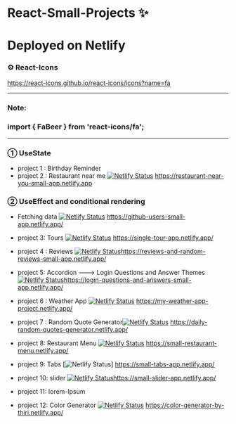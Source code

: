 # React-Small-Projects ✨

# Deployed on Netlify 

### ⚙️ React-Icons 
https://react-icons.github.io/react-icons/icons?name=fa

--------------------------------------------
### Note: 

### import { FaBeer } from 'react-icons/fa';

 
------------------------------------------
### ① UseState 

- project 1 : Birthday Reminder 
- project 2 : Restaurant near me [![Netlify Status](https://api.netlify.com/api/v1/badges/58fa86f8-52fe-4f16-b191-89f2770d9e41/deploy-status)](https://app.netlify.com/sites/restaurant-near-you-small-app/deploys) https://restaurant-near-you-small-app.netlify.app

### ② UseEffect and conditional rendering

- Fetching data [![Netlify Status](https://api.netlify.com/api/v1/badges/42a28b5c-021e-4d7a-8363-57b7b53a65db/deploy-status)](https://app.netlify.com/sites/github-users-small-app/deploys)
https://github-users-small-app.netlify.app/

- project 3: Tours [![Netlify Status](https://api.netlify.com/api/v1/badges/6e819ca8-23fc-4ca5-9171-05bdbe678df8/deploy-status)](https://app.netlify.com/sites/single-tour-app/deploys) https://single-tour-app.netlify.app/

- project 4 : Reviews [![Netlify Status](https://api.netlify.com/api/v1/badges/38965ea7-de53-45da-9d98-e610aa9cac93/deploy-status)](https://app.netlify.com/sites/reviews-and-random-reviews-small-app/deploys)https://reviews-and-random-reviews-small-app.netlify.app/

- project 5: Accordion ---> Login Questions and Answer Themes [![Netlify Status](https://api.netlify.com/api/v1/badges/d71342c7-b9c0-4ebc-adfe-a88e5720e164/deploy-status)](https://app.netlify.com/sites/login-questions-and-answers-small-app/deploys)https://login-questions-and-answers-small-app.netlify.app/

- project 6 : Weather App [![Netlify Status](https://api.netlify.com/api/v1/badges/186037fa-802e-4d62-93ce-e7ee6e98a9de/deploy-status)](https://app.netlify.com/sites/dazzling-beaver-273a6a/deploys) https://my-weather-app-project.netlify.app/

- project 7 : Random Quote Generator[![Netlify Status](https://api.netlify.com/api/v1/badges/94328834-ed86-49b3-be09-51422d23c022/deploy-status)](https://app.netlify.com/sites/daily-random-quotes-generator/deploys) https://daily-random-quotes-generator.netlify.app/

- project 8: Restaurant Menu [![Netlify Status](https://api.netlify.com/api/v1/badges/55fbc352-9db7-4d6e-89a3-82195896f285/deploy-status)](https://app.netlify.com/sites/small-restaurant-menu/deploys) https://small-restaurant-menu.netlify.app/

- project 9: Tabs [![Netlify Status](https://api.netlify.com/api/v1/badges/f7a04b82-00aa-43ff-9ebc-c53cf5346cf0/deploy-status)] https://small-tabs-app.netlify.app/

- project 10: slider [![Netlify Status](https://api.netlify.com/api/v1/badges/3235f1d8-206b-42dd-aa82-34973f1d4301/deploy-status)](https://app.netlify.com/sites/small-slider-app/deploys)https://small-slider-app.netlify.app/

- project 11: Iorem-Ipsum 

- project 12: Color Generator [![Netlify Status](https://api.netlify.com/api/v1/badges/fd1c7120-ad9a-40e7-95dd-589e897a52d0/deploy-status)](https://app.netlify.com/sites/goofy-nobel-f03063/deploys) https://color-generator-by-thiri.netlify.app/

